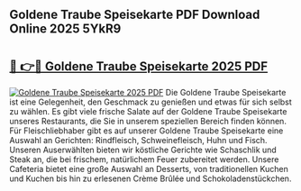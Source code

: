 ## Goldene Traube Speisekarte PDF Download Online 2025 5YkR9

# <h2><a href="http://gcd27v.nevu.top/?p=Goldene+Traube+Speisekarte">🔗 👉🔴 Goldene Traube Speisekarte 2025 PDF</a></h2>

[![Goldene Traube Speisekarte 2025 PDF](https://i.imgur.com/dBaPXMq.png)](http://gcd27v.nevu.top/?p=Goldene+Traube+Speisekarte)
Die Goldene Traube Speisekarte ist eine Gelegenheit, den Geschmack zu genießen und etwas für sich selbst zu wählen. Es gibt viele frische Salate auf der Goldene Traube Speisekarte unseres Restaurants, die Sie in unserem speziellen Bereich finden können. Für Fleischliebhaber gibt es auf unserer Goldene Traube Speisekarte eine Auswahl an Gerichten: Rindfleisch, Schweinefleisch, Huhn und Fisch. Unseren Auserwählten bieten wir köstliche Gerichte wie Schaschlik und Steak an, die bei frischem, natürlichem Feuer zubereitet werden. Unsere Cafeteria bietet eine große Auswahl an Desserts, von traditionellen Kuchen und Kuchen bis hin zu erlesenen Crème Brûlée und Schokoladenstückchen.
